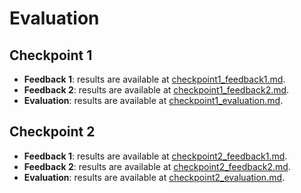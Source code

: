 # Evaluation

## Checkpoint 1

- **Feedback 1**: results are available at [checkpoint1_feedback1.md](checkpoint1_feedback1.md).
- **Feedback 2**: results are available at [checkpoint1_feedback2.md](checkpoint1_feedback2.md).
- **Evaluation**: results are available at [checkpoint1_evaluation.md](checkpoint1_evaluation.md).

## Checkpoint 2

- **Feedback 1**: results are available at [checkpoint2_feedback1.md](checkpoint2_feedback1.md).
- **Feedback 2**: results are available at [checkpoint2_feedback2.md](checkpoint2_feedback2.md).
- **Evaluation**: results are available at [checkpoint2_evaluation.md](checkpoint2_evaluation.md).
